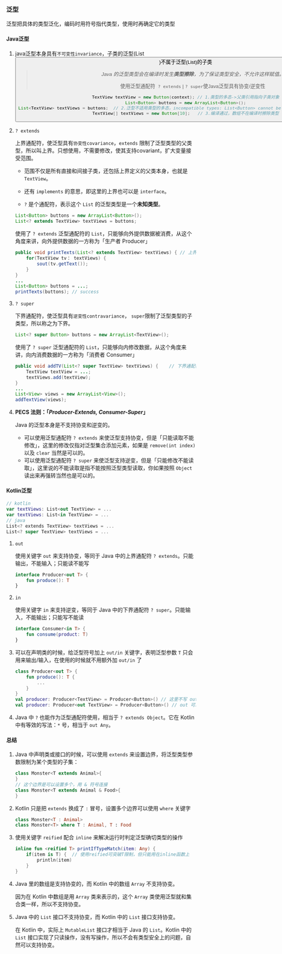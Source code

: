 ### 泛型

泛型把具体的类型泛化，编码时用符号指代类型，使用时再确定它的类型

#### Java泛型

1. java泛型本身具有`不可变性invariance`，子类的泛型(List<Button>)不属于泛型(List<TextView>)的子类

   > *Java 的泛型类型会在编译时发生**类型擦除**，为了保证类型安全，不允许这样赋值。*
   >
   > 使用泛型通配符` ? extends` | `? super`使Java泛型具有协变/逆变性

   ``` java
   TextView textView = new Button(context);	// 1.类型的多态->父类引用指向子类对象
   List<Button> buttons = new ArrayList<Button>();
   List<TextView> textViews = buttons;	// 2.泛型不适用类型的多态，incompatible types: List<Button> cannot be converted to List<TextView>
   TextView[] textViews = new Button[10];	// 3.编译通过，数组不在编译时擦除类型
   ```

2. `? extends`

   上界通配符，使泛型具有`协变性covariance`，`extends` 限制了泛型类型的父类型，所以叫上界。只想使用，不需要修改，使其支持covariant，扩大变量接受范围。

   - 范围不仅是所有直接和间接子类，还包括上界定义的父类本身，也就是 `TextView`。

   - 还有 `implements` 的意思，即这里的上界也可以是 `interface`。
   - `?` 是个通配符，表示这个 `List` 的泛型类型是一个**未知类型**。

   ``` java
   List<Button> buttons = new ArrayList<Button>();
   List<? extends TextView> textViews = buttons;
   ```

   使用了 `? extends` 泛型通配符的 `List`，只能够向外提供数据被消费，从这个角度来讲，向外提供数据的一方称为「生产者 Producer」

   ``` java
   public void printTexts(List<? extends TextView> textViews) {	// 上界通配符的使用
       for(TextView tv： textViews) {
           sout(tv.getText());
       }
   }
   ...
   List<Button> buttons = ...;
   printTexts(buttons);	// success
   ```

3. `? super`

   下界通配符，使泛型具有`逆变性contravariance`， `super`限制了泛型类型的子类型，所以称之为下界。

   ``` java
   List<? super Button> buttons = new ArrayList<TextView>();
   ```

   使用了 `? super` 泛型通配符的 `List`，只能够向内修改数据，从这个角度来讲，向内消费数据的一方称为「消费者 Consumer」

   ``` java
   public void addTV(List<? super TextView> textViews) {	// 下界通配符的使用
       TextView textView = ...;
       textViews.add(textView);
   }
   ...
   List<View> views = new ArrayList<View>();
   addTextView(views);
   ```

4. **PECS 法则：「*Producer-Extends, Consumer-Super*」**

   Java 的泛型本身是不支持协变和逆变的。

   - 可以使用泛型通配符 `? extends` 来使泛型支持协变，但是「只能读取不能修改」，这里的修改仅指对泛型集合添加元素，如果是 `remove(int index)` 以及 `clear` 当然是可以的。
   - 可以使用泛型通配符 `? super` 来使泛型支持逆变，但是「只能修改不能读取」，这里说的不能读取是指不能按照泛型类型读取，你如果按照 `Object` 读出来再强转当然也是可以的。

#### Kotlin泛型

``` kotlin
// kotlin
var textViews: List<out TextView> = ...
var textViews: List<in TextView> = ...
// java
List<? extends TextView> textViews = ...
List<? super TextView> textViews = ...
```

1. `out`

   使用关键字 `out` 来支持协变，等同于 Java 中的上界通配符 `? extends`。只能输出，不能输入；只能读不能写

   ``` kotlin
   interface Producer<out T> {
       fun produce(): T
   }
   ```

2. `in`

   使用关键字 `in` 来支持逆变，等同于 Java 中的下界通配符 `? super`。只能输入，不能输出；只能写不能读

   ``` kotlin
   interface Consumer<in T> {
       fun consume(product: T)
   }
   ```

3. 可以在声明类的时候，给泛型符号加上 `out/in` 关键字，表明泛型参数 `T` 只会用来输出/输入，在使用的时候就不用额外加 `out/in` 了

   ``` kotlin
   class Producer<out T> {
       fun produce(): T {
           ...
       }
   }
   val producer: Producer<TextView> = Producer<Button>() // 这里不写 out 也不会报错
   val producer: Producer<out TextView> = Producer<Button>() // out 可以但没必要
   ```

4. Java 中 `?` 也能作为泛型通配符使用，相当于 `? extends Object`。它在 Kotlin 中有等效的写法：`*` 号，相当于 `out Any`。

#### 总结

1. Java 中声明类或接口的时候，可以使用 `extends` 来设置边界，将泛型类型参数限制为某个类型的子集：

   ``` java
   class Monster<T extends Animal>{
   }
   // 这个边界是可以设置多个，用 & 符号连接
   class Monster<T extends Animal & Food>{ 
   }
   ```

2. Kotlin 只是把 `extends` 换成了 `:` 冒号，设置多个边界可以使用 `where` 关键字

   ``` kotlin
   class Monster<T : Animal>
   class Monster<T> where T : Animal, T : Food
   ```

3. 使用关键字 `reified` 配合 `inline` 来解决运行时判定泛型确切类型的操作

   ``` kotlin
   inline fun <reified T> printIfTypeMatch(item: Any) {
       if(item is T) {	// 使用reified可突破T限制，但只能用在inline函数上
           println(item)	
       }
   }
   ```

4. Java 里的数组是支持协变的，而 Kotlin 中的数组 `Array` 不支持协变。

   因为在 Kotlin 中数组是用 `Array` 类来表示的，这个 `Array` 类使用泛型就和集合类一样，所以不支持协变。

5. Java 中的 `List` 接口不支持协变，而 Kotlin 中的 `List` 接口支持协变。

   在 Kotlin 中，实际上 `MutableList` 接口才相当于 Java 的 `List`。Kotlin 中的 `List` 接口实现了只读操作，没有写操作，所以不会有类型安全上的问题，自然可以支持协变。

